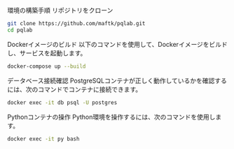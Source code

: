 環境の構築手順
リポジトリをクローン

```bash
git clone https://github.com/maftk/pqlab.git
cd pqlab
```
Dockerイメージのビルド 以下のコマンドを使用して、Dockerイメージをビルドし、サービスを起動します。
```bash
docker-compose up --build
```
データベース接続確認 PostgreSQLコンテナが正しく動作しているかを確認するには、次のコマンドでコンテナに接続できます。

```bash
docker exec -it db psql -U postgres

```
Pythonコンテナの操作 Python環境を操作するには、次のコマンドを使用します。
```bash
docker exec -it py bash

```

